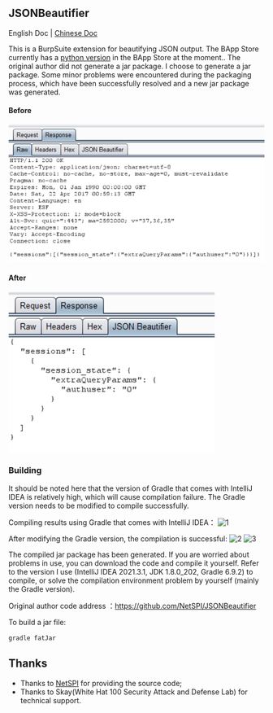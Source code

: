 ## JSONBeautifier

English Doc | [Chinese Doc](README_CN.md)


This is a BurpSuite extension for beautifying JSON output. The BApp Store currently has a [python version](https://portswigger.net/bappstore/showbappdetails.aspx?uuid=ceed5b1568ba4b92abecce0dff1e1f2c) in the BApp Store at the moment.. The original author did not generate a jar package. I choose to generate a jar package. Some minor problems were encountered during the packaging process, which have been successfully resolved and a new jar package was generated.

#### Before
<img src="/img/JSONRaw.PNG"/>

#### After
<img src="/img/JSONBeautified.PNG"/>

### Building
It should be noted here that the version of Gradle that comes with IntelliJ IDEA is relatively high, which will cause compilation failure. The Gradle version needs to be modified to compile successfully.

Compiling results using Gradle that comes with IntelliJ IDEA：
![1](https://user-images.githubusercontent.com/89680763/149082215-fc6a0c1f-6c5f-40ae-bfae-8e75b1c5470b.png)

After modifying the Gradle version, the compilation is successful:
![2](https://user-images.githubusercontent.com/89680763/149083280-715f2b22-690a-4470-b7f1-92f291e505cd.png)
![3](https://user-images.githubusercontent.com/89680763/149083289-c6df0d54-677c-4dac-9c48-3893babf599d.png)

The compiled jar package has been generated.
If you are worried about problems in use, you can download the code and compile it yourself.
Refer to the version I use (IntelliJ IDEA 2021.3.1, JDK 1.8.0_202, Gradle 6.9.2) to compile, or solve the compilation environment problem by yourself (mainly the Gradle version).


Original author code address ：https://github.com/NetSPI/JSONBeautifier

To build a jar file:
```sh
gradle fatJar
```    

## Thanks
- Thanks to [NetSPI](https://github.com/NetSPI) for providing the source code;
- Thanks to Skay(White Hat 100 Security Attack and Defense Lab) for technical support.
